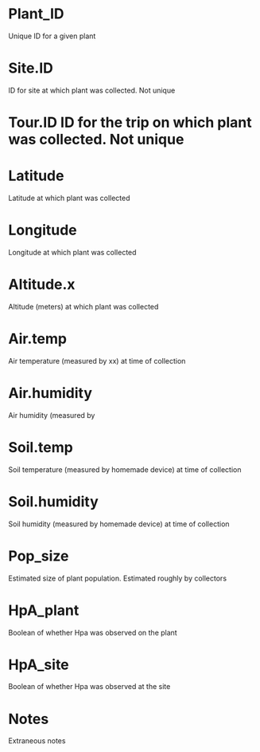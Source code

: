 # Plant_ID	
Unique ID for a given plant

# Site.ID		
ID for site at which plant was collected. Not unique

# Tour.ID		ID for the trip on which plant was collected. Not unique

# Latitude	
Latitude at which plant was collected

# Longitude	
Longitude at which plant was collected

# Altitude.x	
Altitude (meters) at which plant was collected

# Air.temp	
Air temperature (measured by xx) at time of collection

# Air.humidity	
Air humidity (measured by 

# Soil.temp	
Soil temperature (measured by homemade device) at time of collection

# Soil.humidity	
Soil humidity (measured by homemade device) at time of collection

# Pop_size	
Estimated size of plant population. Estimated roughly by collectors

# HpA_plant	
Boolean of whether Hpa was observed on the plant

# HpA_site	
Boolean of whether Hpa was observed at the site

# Notes	
Extraneous notes